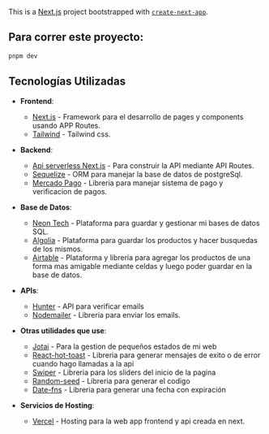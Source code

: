 This is a [Next.js](https://nextjs.org) project bootstrapped with [`create-next-app`](https://nextjs.org/docs/app/api-reference/cli/create-next-app).


## Para correr este proyecto:

```bash
pnpm dev
```

## Tecnologías Utilizadas
- **Frontend**:
  - [Next.js](https://nextjs.org/docs/app/getting-started) - Framework para el desarrollo de pages y components usando APP Routes.
  - [Tailwind](https://tailwindcss.com/) - Tailwind css.

- **Backend**:
  - [Api serverless Next.js](https://nextjs.org/docs/pages/building-your-application/routing/api-routes) - Para construir la API mediante API Routes.
  - [Sequelize](https://sequelize.org/) - ORM para manejar la base de datos de postgreSql.
  - [Mercado Pago](https://www.mercadopago.com.ar/developers/es)  - Libreria para manejar sistema de pago y verificacion de pagos.

- **Base de Datos**:
  - [Neon Tech](https://neon.com/) - Plataforma para guardar y gestionar mi bases de datos SQL.
  - [Algolia](https://www.algolia.com/) - Plataforma para guardar los productos y hacer busquedas de los mismos.
  - [Airtable](https://www.airtable.com/) - Plataforma y libreria para agregar los productos de una forma mas amigable mediante celdas y luego poder guardar en la base de datos.
 
- **APIs**:
  - [Hunter](https://hunter.io/) - API para verificar emails
  - [Nodemailer](https://nodemailer.com/usage/using-gmail) - Libreria para enviar los emails.
    
- **Otras utilidades que use**:
  - [Jotai](https://jotai.org/) - Para la gestion de pequeños estados de mi web 
  - [React-hot-toast](https://react-hot-toast.com/) - Libreria para generar mensajes de exito o de error cuando hago llamadas a la api
  - [Swiper](http://swiperjs.com/) - Libreria para los sliders del inicio de la pagina
  - [Random-seed](https://www.npmjs.com/package/random-seed) - Libreria para generar el codigo
  - [Date-fns](https://www.npmjs.com/package/date-fns) - Libreria para generar una fecha con expiración
  
 
- **Servicios de Hosting**:
  - [Vercel](https://vercel.com/) - Hosting para la web app frontend y api creada en next.
